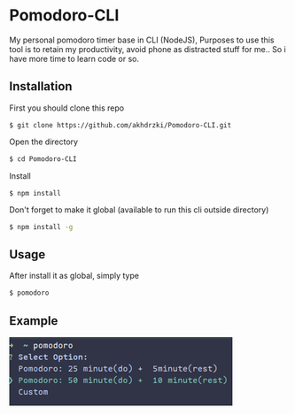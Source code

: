 
# Pomodoro-CLI

My personal pomodoro timer base in CLI (NodeJS), 
Purposes to use this tool is to retain my productivity, avoid phone as distracted stuff for me.. So i have more time to learn code or so.



## Installation
First you should clone this repo

```git
$ git clone https://github.com/akhdrzki/Pomodoro-CLI.git
```
Open the directory
```bash
$ cd Pomodoro-CLI
```
Install
```npm
$ npm install 
```
Don't forget to make it global (available to run this cli outside directory)
```bash
$ npm install -g
```


## Usage
After install it as global, simply type

```bash
$ pomodoro
```


## Example

![example](./src/screenshot/Screenshot1.png)
